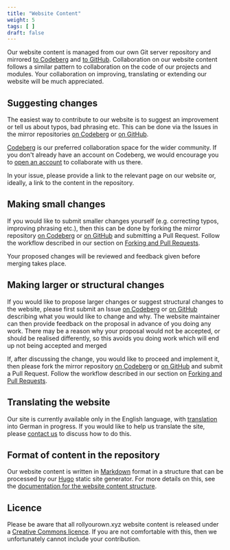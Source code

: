 ```yaml
---
title: "Website Content"
weight: 5
tags: [ ]
draft: false
---
```

<!--
SPDX-FileCopyrightText: 2022 Wilfred Nicoll <xyzroller@rollyourown.xyz>
SPDX-License-Identifier: CC-BY-SA-4.0
-->

Our website content is managed from our own Git server repository and mirrored [to Codeberg](https://codeberg.org/rollyourown-xyz/ryo-website-hugo-content) and [to GitHub](https://github.com/rollyourown-xyz/ryo-website-hugo-content). Collaboration on our website content follows a similar pattern to collaboration on the code of our projects and modules. Your collaboration on improving, translating or extending our website will be much appreciated.

<!--more-->

## Suggesting changes

The easiest way to contribute to our website is to suggest an improvement or tell us about typos, bad phrasing etc. This can be done via the Issues in the mirror repositories [on Codeberg](https://codeberg.org/rollyourown-xyz/ryo-website-hugo-content) or [on GitHub](https://github.com/rollyourown-xyz/ryo-website-hugo-content).

[Codeberg](https://codeberg.org/) is our preferred collaboration space for the wider community. If you don't already have an account on Codeberg, we would encourage you to [open an account](https://codeberg.org/) to collaborate with us there.

In your issue, please provide a link to the relevant page on our website or, ideally, a link to the content in the repository.

## Making small changes

If you would like to submit smaller changes yourself (e.g. correcting typos, improving phrasing etc.), then this can be done by forking the mirror repository [on Codeberg](https://codeberg.org/rollyourown-xyz/ryo-website-hugo-content) or [on GitHub](https://github.com/rollyourown-xyz/ryo-website-hugo-content) and submitting a Pull Request. Follow the workflow described in our section on [Forking and Pull Requests](/collaborate/working_with_git/forking_and_pull_requests/).

Your proposed changes will be reviewed and feedback given before merging takes place.

## Making larger or structural changes

If you would like to propose larger changes or suggest structural changes to the website, please first submit an Issue [on Codeberg](https://codeberg.org/rollyourown-xyz/ryo-website-hugo-content/issues) or [on GitHub](https://github.com/rollyourown-xyz/ryo-website-hugo-content/issues) describing what you would like to change and why. The website maintainer can then provide feedback on the proposal in advance of you doing any work. There may be a reason why your proposal would not be accepted, or should be realised differently, so this avoids you doing work which will end up not being accepted and merged

If, after discussing the change, you would like to proceed and implement it, then please fork the mirror repository [on Codeberg](https://codeberg.org/rollyourown-xyz/ryo-website-hugo-content) or [on GitHub](https://github.com/rollyourown-xyz/ryo-website-hugo-content) and submit a Pull Request. Follow the workflow described in our section on [Forking and Pull Requests](/collaborate/working_with_git/forking_and_pull_requests/).

## Translating the website

Our site is currently available only in the English language, with [translation](/collaborate/website_translation/) into German in progress. If you would like to help us translate the site, please [contact us](/about/contact/#website-translation) to discuss how to do this.

## Format of content in the repository

Our website content is written in [Markdown](https://en.wikipedia.org/wiki/Markdown) format in a structure that can be processed by our [Hugo](https://gohugo.io/) static site generator. For more details on this, see the [documentation for the website content structure](/collaborate/website_development/content_structure/).

## Licence

Please be aware that all rollyourown.xyz website content is released under a [Creative Commons licence](https://codeberg.org/rollyourown-xyz/ryo-website-hugo-content/src/branch/main/LICENSE). If you are not comfortable with this, then we unfortunately cannot include your contribution.
